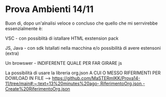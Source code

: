 # Prova Ambienti 14/11

Buon di, dopo un'alnalisi veloce o concluso che quello che mi serrvirebbe essenzialmente è:

VSC - con possiblità di istallare HTML exstension pack

JS, Java - con sdk Istallati nella macchina  e/o possibilità di avere estensoni (extra)

Un browswer - INDIFERENTE QUALE PER FAR GIRARE js

La possibilità di usare la libreria org.json A CUI O MESSO RIFERIMENTI PER DOWLOAD IN FILE --> https://github.com/MaSTERmIKK/Prova14-11/tree/main#:~:text=13%20minutes%20ago-,RiferimentoOrg.json,-Create%20RiferimentoOrg.json


